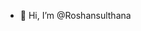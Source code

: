 - 👋 Hi, I’m @Roshansulthana


<!---
Roshansulthana/Roshansulthana is a ✨ special ✨ repository because its `README.md` (this file) appears on your GitHub profile.
You can click the Preview link to take a look at your changes.
--->

